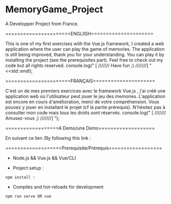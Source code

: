 # MemoryGame_Project

A Developper Project from France.

======================ENGLIISH=====================

This is one of my first exercises with the Vue.js framework, I created a web application where the user can play the game of memories.
The application is still being improved, thank you for your understanding. You can play it by installing the project (see the prerequisites part).
Feel free to check out my code but all rights reserved.
console.log(" [ /////// Have fun ;) ///////] "<<std::endl);

======================FRANÇAIS=====================

C'est un de mes premiers exercices avec le framework Vue.js , j'ai créé une application web où l'utilisateur peut jouer le jeu des memories.
L'application est encore en cours d'amélioration, merci de votre compréhension. Vous pouvez y jouer en installant le projet (cf la partie prérequis).
N'hésitez pas à consulter mon code mais tous les droits sont réservés.
console.log(" [ /////// Amusez-vous ;) ///////] ");

==================A Demo/une Demo===================

En suivant ce lien /By following this link : 


===================Prerequisite/Prérequis==================

*  Node.js && Vue.js && Vue/CLI

* Project setup : 
```
npm install :
```
* Compiles and hot-reloads for development
```
npm run serve OR vue
```

